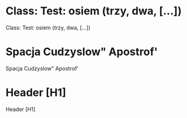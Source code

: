 # Class: Test: osiem (trzy, dwa, [...])

Class: Test: osiem (trzy, dwa, [...])


# Spacja Cudzyslow" Apostrof'
Spacja Cudzyslow" Apostrof'


# Header [H1]

Header [H1]
